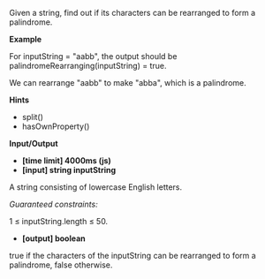Given a string, find out if its characters can be rearranged to form a palindrome.

**Example**

For inputString = "aabb", the output should be
palindromeRearranging(inputString) = true.

We can rearrange "aabb" to make "abba", which is a palindrome.

**Hints**

- split()
- hasOwnProperty()

**Input/Output**

- **[time limit] 4000ms (js)**
- **[input] string inputString**

A string consisting of lowercase English letters.

_Guaranteed constraints:_

1 ≤ inputString.length ≤ 50.

- **[output] boolean**

true if the characters of the inputString can be rearranged to form a palindrome, false otherwise.
